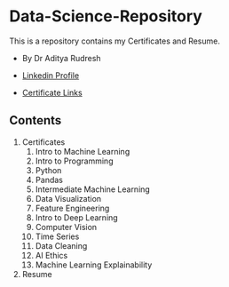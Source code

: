 # Data-Science-Repository
This is a repository contains my Certificates and Resume.

- By Dr Aditya Rudresh
- [Linkedin Profile](https://www.linkedin.com/in/dradityar/)

- [Certificate Links](https://github.com/dr-a-r/Certifications/blob/main/Certificates/Certifications%20Link.md)

## Contents

1. Certificates 
    1. Intro to Machine Learning
    2. Intro to Programming
    3. Python
    4. Pandas
    5. Intermediate Machine Learning
    6. Data Visualization
    7. Feature Engineering
    8. Intro to Deep Learning
    9. Computer Vision
    10. Time Series
    11. Data Cleaning
    12. AI Ethics
    13. Machine Learning Explainability
2. Resume